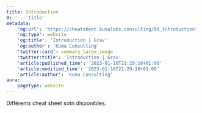 ```yaml
---
title: Introduction
0: '--- title'
metadata:
    'og:url': 'https://cheatsheet.kumalabs.consulting/00_introduction'
    'og:type': website
    'og:title': 'Introduction | Grav'
    'og:author': 'Kuma Consulting'
    'twitter:card': summary_large_image
    'twitter:title': 'Introduction | Grav'
    'article:published_time': '2023-01-16T21:29:18+01:00'
    'article:modified_time': '2023-01-16T21:29:18+01:00'
    'article:author': 'Kuma Consulting'
aura:
    pagetype: website
---
```


Différents cheat sheet sotn disponibles.